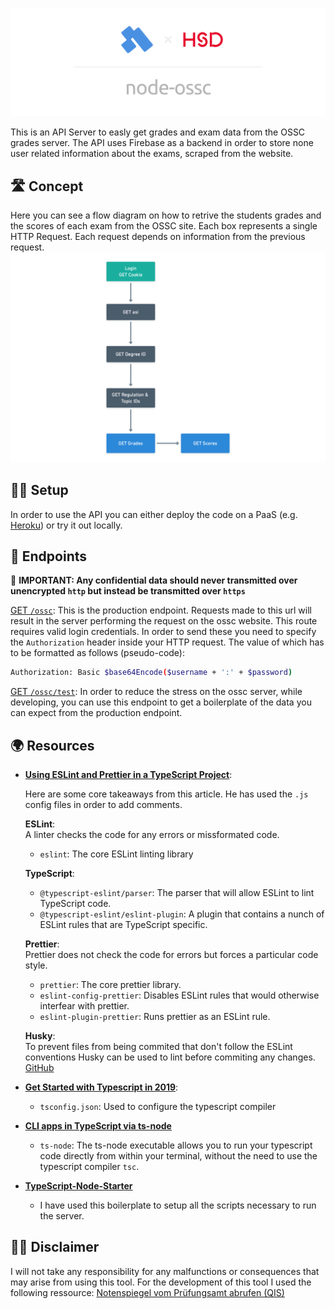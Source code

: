 ![Banner](assets/banner.png)

This is an API Server to easly get grades and exam data from the OSSC grades server. The API uses Firebase as a backend in order to store none user related information about the exams, scraped from the website.

## 🛣 Concept

Here you can see a flow diagram on how to retrive the students grades and the scores of each exam from the OSSC site. Each box represents a single HTTP Request. Each request depends on information from the previous request.
![Request Flowchart](assets/request-flow.png)

## 👩‍💻 Setup

In order to use the API you can either deploy the code on a PaaS (e.g. [Heroku](https://heroku.com)) or try it out locally.

## 🌈 Endpoints

🚨 **IMPORTANT: Any confidential data should never transmitted over unencrypted `http` but instead be transmitted over `https`**

[GET `/ossc`](https://api.kuhlti.me/ossc): This is the production endpoint. Requests made to this url will result in the server performing the request on the ossc website. This route requires valid login credentials. In order to send these you need to specify the `Authorization` header inside your HTTP request. The value of which has to be formatted as follows (pseudo-code):

```sh
Authorization: Basic $base64Encode($username + ':' + $password)
```

[GET `/ossc/test`](https://api.kuhlti.me/ossc/test): In order to reduce the stress on the ossc server, while developing, you can use this endpoint to get a boilerplate of the data you can expect from the production endpoint.

## 🌍 Resources

- **[Using ESLint and Prettier in a TypeScript Project](https://www.robertcooper.me/using-eslint-and-prettier-in-a-typescript-project)**:

  Here are some core takeaways from this article.
  He has used the `.js` config files in order to add comments.

  **ESLint**:<br>
  A linter checks the code for any errors or missformated code.

  - `eslint`: The core ESLint linting library

  **TypeScript**:

  - `@typescript-eslint/parser`: The parser that will allow ESLint to lint TypeScript code.
  - `@typescript-eslint/eslint-plugin`: A plugin that contains a nunch of ESLint rules that are TypeScript specific.

  **Prettier**:<br>
  Prettier does not check the code for errors but forces a particular code style.

  - `prettier`: The core prettier library.
  - `eslint-config-prettier`: Disables ESLint rules that would otherwise interfear with prettier.
  - `eslint-plugin-prettier`: Runs prettier as an ESLint rule.

  **Husky**:<br>
  To prevent files from being commited that don't follow the ESLint conventions Husky can be used to lint before commiting any changes.
  [GitHub](https://github.com/typicode/husky)

- **[Get Started with Typescript in 2019](https://www.robertcooper.me/get-started-with-typescript-in-2019)**:

  - `tsconfig.json`: Used to configure the typescript compiler

- **[CLI apps in TypeScript via ts-node](https://www.geekytidbits.com/cli-apps-in-typescript-via-ts-node/)**

  - `ts-node`: The ts-node executable allows you to run your typescript code directly from within your terminal, without the need to use the typescript compiler `tsc`.

- **[TypeScript-Node-Starter](https://github.com/microsoft/TypeScript-Node-Starter)**
  - I have used this boilerplate to setup all the scripts necessary to run the server.

## 👨‍⚖️ Disclaimer

I will not take any responsibility for any malfunctions or consequences that may arise from using this tool. For the development of this tool I used the following ressource: [Notenspiegel vom Prüfungsamt abrufen (QIS)](https://www.python-forum.de/viewtopic.php?t=9870)
